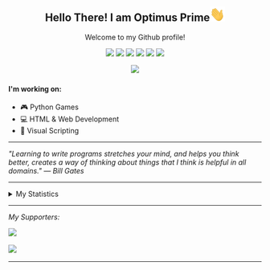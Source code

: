 <h2 align="center">Hello There! I am Optimus Prime<img src="https://github.com/ABSphreak/ABSphreak/blob/master/gifs/Hi.gif" width="30px"></h2>
<p align="center">Welcome to my Github profile!</p>

<p align="center">
	<a href="https://github.com/Ravanger101"><img src="https://gpvc.arturio.dev/Ravanger101"></a> <!--Profile views-->
	<a href="mailto:panther2008aryan101@gmail.com"><img src="https://img.shields.io/badge/My-Email-red.svg"></a> <!--Email-->
	<a href="https://github.com/Ravanger101"><img src="https://img.shields.io/github/stars/Ravanger101"></a> <!--Stars-->
    <a href="https://ravanger101.github.io/DragonRealmsWebsite/"><img src="https://img.shields.io/badge/My-Website-yellow"></a> <!--Website-->
	<a href="https://aryan-gore.itch.io/"><img src="https://img.shields.io/badge/Itch-red"></a> <!--Itch-->
    <a href="https://discord.gg/s3HKTUJcpk"><img src="https://img.shields.io/badge/Discord-Optimus Prime%239537-blueviolet?logo=discord"></a> <!--Discord-->
</p>

<!--<p align="center">
	<a href="https://github.com/Ravanger101/Ravanger101/actions/workflows/metrics.yml"><img src="https://github.com/Ravanger101/Ravanger101/actions/workflows/metrics.yml/badge.svg?branch=main"></a>
</p>-->

<p align="center">
	<a href="https://github.com/ryo-ma/github-profile-trophy"><img src="https://github-profile-trophy.vercel.app/?username=Ravanger101&no-frame=true&column=6&theme=onedark"></a> <!--Trophies-->
</p>

<!--<p>
	<img src="https://github.com/Ravanger101/Ravanger101/blob/main/github-metrics.svg">
</p>-->

#### I'm working on:
- 🎮 Python Games
- 💻 HTML & Web Development
- 📜 Visual Scripting

<hr>
<i align="center">
	"Learning to write programs stretches your mind, and helps you think better, creates a way of thinking about things that I think is helpful in all domains." — Bill Gates
</i>
<hr>

<details><summary>My Statistics</summary>
<hr>
	<p>
		<img align="center" src="https://github-readme-stats.vercel.app/api?username=Ravanger101&include_all_commits=true&count_private=true&show_icons=true&line_height=20&title_color=7A7ADB&icon_color=2234AE&text_color=D3D3D3&bg_color=0,000000,130F40">
	</p>
</details>
 
<hr>
<i align="Left">
	<font>
        My Supporters:
	</font>
	<p>
	</p>
	<a href="https://github.com/TurnipGuy30"><img src="https://img.shields.io/badge/-TurnipGuy30-333333?style-flat&logo=github"></a> <!--Johnny-->
	<p>
	</p>
	<a href="https://github.com/aniket7515"><img src="https://img.shields.io/badge/-aniket7515-333333?style-flat&logo=github"></a> <!--Aniket Dhokane (Big Brother)-->
</i>
<hr>
